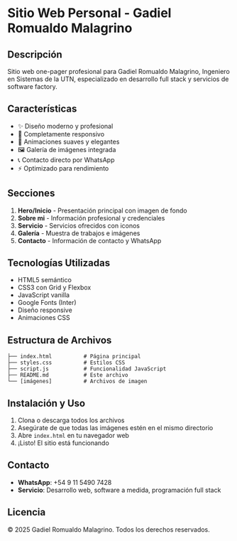 # Sitio Web Personal - Gadiel Romualdo Malagrino

## Descripción
Sitio web one-pager profesional para Gadiel Romualdo Malagrino, Ingeniero en Sistemas de la UTN, especializado en desarrollo full stack y servicios de software factory.

## Características
- ✨ Diseño moderno y profesional
- 📱 Completamente responsivo
- 🎨 Animaciones suaves y elegantes
- 🖼️ Galería de imágenes integrada
- 📞 Contacto directo por WhatsApp
- ⚡ Optimizado para rendimiento

## Secciones
1. **Hero/Inicio** - Presentación principal con imagen de fondo
2. **Sobre mi** - Información profesional y credenciales
3. **Servicio** - Servicios ofrecidos con iconos
4. **Galería** - Muestra de trabajos e imágenes
5. **Contacto** - Información de contacto y WhatsApp

## Tecnologías Utilizadas
- HTML5 semántico
- CSS3 con Grid y Flexbox
- JavaScript vanilla
- Google Fonts (Inter)
- Diseño responsive
- Animaciones CSS

## Estructura de Archivos
```
├── index.html          # Página principal
├── styles.css          # Estilos CSS
├── script.js           # Funcionalidad JavaScript
├── README.md           # Este archivo
└── [imágenes]          # Archivos de imagen
```

## Instalación y Uso
1. Clona o descarga todos los archivos
2. Asegúrate de que todas las imágenes estén en el mismo directorio
3. Abre `index.html` en tu navegador web
4. ¡Listo! El sitio está funcionando

## Contacto
- **WhatsApp**: +54 9 11 5490 7428
- **Servicio**: Desarrollo web, software a medida, programación full stack

## Licencia
© 2025 Gadiel Romualdo Malagrino. Todos los derechos reservados. 